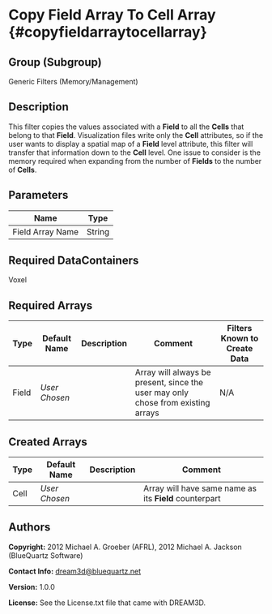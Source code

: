 Copy Field Array To Cell Array {#copyfieldarraytocellarray}
==============================

## Group (Subgroup) ##
Generic Filters (Memory/Management)

## Description ##
This filter copies the values associated with a **Field** to all the **Cells** that belong to that **Field**.  Visualization files write only the **Cell** attributes, so if the user wants to display a spatial map of a **Field** level attribute, this filter will transfer that information down to the **Cell** level. One issue to consider is the memory required when expanding from the number of **Fields** to the number of **Cells**.

## Parameters ##
| Name | Type |
|------|------|
| Field Array Name | String |

## Required DataContainers ##
Voxel

## Required Arrays ##

| Type | Default Name | Description | Comment | Filters Known to Create Data
|------|--------------|-------------|---------|-----|
| Field | *User Chosen* |  | Array will always be present, since the user may only chose from existing arrays | N/A |


## Created Arrays ##

| Type | Default Name | Description | Comment |
|------|--------------|-------------|---------|
| Cell | *User Chosen* | | Array will have same name as its **Field** counterpart |





## Authors ##

**Copyright:** 2012 Michael A. Groeber (AFRL), 2012 Michael A. Jackson (BlueQuartz Software)

**Contact Info:** dream3d@bluequartz.net

**Version:** 1.0.0

**License:**  See the License.txt file that came with DREAM3D.


